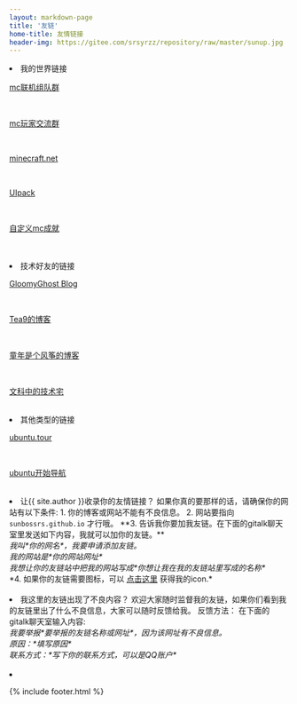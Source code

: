 ```yaml
---
layout: markdown-page
title: '友链'
home-title: 友情链接
header-img: https://gitee.com/srsyrzz/repository/raw/master/sunup.jpg
---
```

<link rel="stylesheet" href="https://cdn.jsdelivr.net/npm/gitalk@1/dist/gitalk.css">

<style type="text/css">
      .address {
        color:#66B3FF;
        font-size:13px;
      }
    </style>
    
<li>
   <span class="tag-name" id="minecraftlink">我的世界链接</span>   
<br>
   <p><i class='fa fa-telegram'></i><a href="https://mcog.s.cn.vc">mc联机组队群</a></p>
<br>
   <p><i class='fa fa-telegram'></i><a href="https://mcpxg.weebly.com">mc玩家交流群</a></p>
<br>
   <p><i class='fa fa-telegram'></i><a href="http://minecraft.net">minecraft.net</a></p>
<br>
   <p><i class='fa fa-telegram'></i><a href="http://uipack.techplayer.org/">UIpack</a></p>
<br>
   <p><i class='fa fa-telegram'></i><a href="http://mc.whitegem.net">自定义mc成就</a></p>
<br>
</li>
<br>
<li>
   <span class='tag-name' id='technologylink'>技术好友的链接</span>
<br>
   <p><i class='fa fa-paper-plane'></i><a href="http://gloomyghost.com">GloomyGhost Blog</a></p>
<br>
   <p><i class='fa fa-paper-plane'></i><a href="https://tea9.github.io">Tea9的博客</a></p>
<br>
    <p><i class='fa fa-paper-plane'></i><a href="https://www.zhangqirun.cn">童年是个风筝的博客</a></p>
<br>
   <p><i class='fa fa-paper-plane'></i><a href='https://townwang.com'>文科中的技术宅</a></p>
</li>
<br>
<li>
   <span class='tag-name' id='other'>其他类型的链接</span>
<br>
   <p><a href="http://tour.ubuntu.com/zn-CN">ubuntu.tour</a></p>
<br>
   <p><a href="http://start.ubuntu.com">ubuntu开始导航</a></p>
</li>
    <br>
<li>
    <span class="tag-name" id="igetyourwebhere"> 让{{ site.author }}收录你的友情链接？ </span>
    如果你真的要那样的话，请确保你的网站有以下条件:  
    1. 你的博客或网站不能有不良信息。  
    2. 网站要指向 <code>sunbossrs.github.io</code> 才行哦。  
    **3. 告诉我你要加我友链。在下面的gitalk聊天室里发送如下内容，我就可以加你的友链。**  
    <address >我叫*你的网名*，我要申请添加友链。</address>
    <address>我的网站是*你的网站网址*</address>
    <address>我想让你的友链站中把我的网站写成*你想让我在我的友链站里写成的名称*</address>
    *4. 如果你的友链需要图标，可以 <a href='/https://avatars3.githubusercontent.com/u/38691765?s=96&v=4'>点击这里</a> 获得我的icon.*  
</li>
    <br>
<li>
    <span class="tag-name" id="MyFriendLinkHasBadThings"> 我这里的友链出现了不良内容？ </span>
    欢迎大家随时监督我的友链，如果你们看到我的友链里出了什么不良信息，大家可以随时反馈给我。  
    反馈方法：  
    在下面的gitalk聊天室输入内容:  
    <address>我要举报*要举报的友链名称或网址*，因为该网址有不良信息。</address>
    <address>原因：*填写原因*</address>
    <address>联系方式：*写下你的联系方式，可以是QQ账户*</address>
</li>
    <br>   
<li>
   <script src="/assets/js/SunTalk.min.js"></script>

   <div id="gitalk_container"></div>     
   <script>
    var gitalk = new Gitalk({
      clientID: '800a929ad18c8e90fdbc',
      clientSecret: '3dcb1cc3680b9b85ad4291367b4aafefd6806e58',
      repo: 'BlogCommentStore',
      owner: 'SunbossRS',
      admin: 'SunbossRS',
      id: location.pathname,     
      distractionFreeMode: 'true'  
    })
    gitalk.render('gitalk_container')
   </script>



</ul>

</main>

{% include footer.html %}
